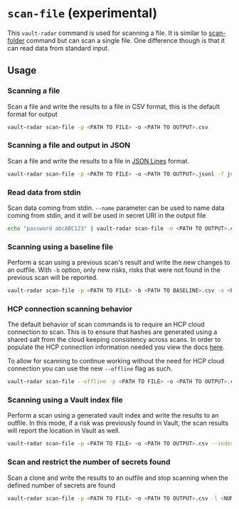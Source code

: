 # `scan-file` (experimental)

This `vault-radar` command is used for scanning a file. 
It is similar to [scan-folder](folder.md) command but can scan a single file. 
One difference though is that it can read data from standard input.  

## Usage

### Scanning a file

Scan a file and write the results to a file in CSV format, this is the default format for output

```bash
vault-radar scan-file -p <PATH TO FILE> -o <PATH TO OUTPUT>.csv
```

### Scanning a file and output in JSON

Scan a file and write the results to a file in [JSON Lines](https://jsonlines.org/) format.  

```bash
vault-radar scan-file -p <PATH TO FILE> -o <PATH TO OUTPUT>.jsonl -f json
```

### Read data from stdin

Scan data coming from stdin. 
`--name` parameter can be used to name data coming from stdin, 
and it will be used in secret URI in the output file 

```bash
echo "password abcABC123" | vault-radar scan-file -o <PATH TO OUTPUT>.csv --name <NAME> 
```

### Scanning using a baseline file

Perform a scan using a previous scan's result and write the new changes to an outfile.
With `-b` option, only new risks, risks that were not found in the previous scan will be reported.  

```bash
vault-radar scan-file -p <PATH TO FILE> -b <PATH TO BASELINE>.csv -o <PATH TO OUTPUT>.csv
```

### HCP connection scanning behavior

The default behavior of scan commands is to require an HCP cloud connection to scan. This is to ensure that hashes are generated using a shared salt from the cloud keeping consistency across scans. In order to populate the HCP connection information needed you view the docs [here](hcp-upload.md).

To allow for scanning to continue working without the need for HCP cloud connection you can use the new `--offline` flag as such.
```bash
vault-radar scan-file --offline -p <PATH TO FILE> -o <PATH TO OUTPUT>.csv
```

### Scanning using a Vault index file

Perform a scan using a generated vault index and write the results to an outfile. 
In this mode, if a risk was previously found in Vault, the scan results will report the location in Vault as well.

```bash
vault-radar scan-file -p <PATH TO FILE> -o <PATH TO OUTPUT>.csv --index-file <PATH TO VAULT INDEX>.jsonl
```

### Scan and restrict the number of secrets found

Scan a clone and write the results to an outfile and stop scanning when the defined number of secrets are found

```bash
vault-radar scan-file -p <PATH TO FILE> -o <PATH TO OUTPUT>.csv -l <NUM OF SECRETS>
```

